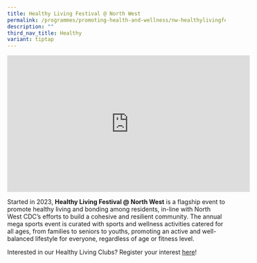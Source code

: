 ```yaml
---
title: Healthy Living Festival @ North West
permalink: /programmes/promoting-health-and-wellness/nw-healthylivingfest/
description: ""
third_nav_title: Healthy
variant: tiptap
---
```

<div class="iframe-wrapper">
<iframe height="315" width="560" allowfullscreen="true" frameborder="0" src="https://www.youtube.com/embed/I84F3dR1KO0?si=dOApKdxtek5y6KDK"></iframe>
</div>
<p>Started in 2023, <strong>Healthy Living Festival @ North West</strong> is
a flagship event to promote healthy living and bonding among residents,
in-line with North West CDC’s efforts to build a cohesive and resilient
community. The annual mega sports event is curated with sports and wellness
activities catered for all ages, from families to seniors to youths, promoting
an active and well-balanced lifestyle for everyone, regardless of age or
fitness level.&nbsp;</p>
<p></p>
<p>Interested in our Healthy Living Clubs? Register your interest <a href="https://go.gov.sg/hlclub-interestform" rel="noopener noreferrer nofollow" target="_blank"><u>here</u></a>!</p>